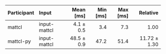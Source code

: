 | Participant | Input | Mean [ms] | Min [ms] | Max [ms] | Relative |
|:---|:---|---:|---:|---:|---:|
| mattcl | input-mattcl | 4.1 ± 0.5 | 3.4 | 7.3 | 1.00 |
| mattcl-py | input-mattcl | 48.5 ± 0.9 | 47.2 | 51.4 | 11.72 ± 1.30 |
